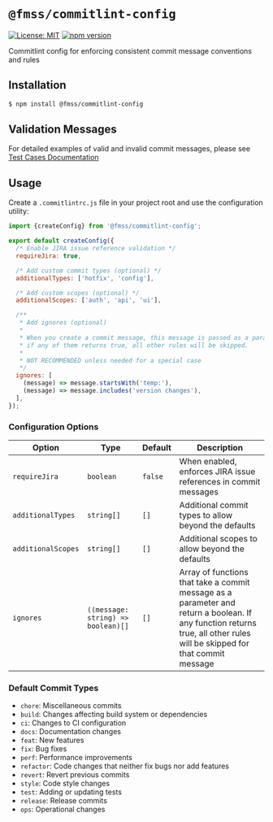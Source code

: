 # `@fmss/commitlint-config`

[![License: MIT](https://img.shields.io/badge/License-MIT-green.svg)](../../LICENSE.md) [![npm version](https://badge.fury.io/js/%40fmss%2Fcommitlint-config.svg)](https://badge.fury.io/js/%40fmss%2Fcommitlint-config.svg)

Commitlint config for enforcing consistent commit message conventions and rules

## Installation

```bash
$ npm install @fmss/commitlint-config
```

## Validation Messages

For detailed examples of valid and invalid commit messages, please see [Test Cases Documentation](https://github.com/sevilgurkan/dev-tools/blob/main/packages/commitlint-config/docs/TEST-CASES.md)

## Usage

Create a `.commitlintrc.js` file in your project root and use the configuration utility:

```javascript
import {createConfig} from '@fmss/commitlint-config';

export default createConfig({
  /* Enable JIRA issue reference validation */
  requireJira: true,

  /* Add custom commit types (optional) */
  additionalTypes: ['hotfix', 'config'],

  /* Add custom scopes (optional) */
  additionalScopes: ['auth', 'api', 'ui'],

  /**
   * Add ignores (optional)
   *
   * When you create a commit message, this message is passed as a parameter to the functions given in the ignores array,
   * if any of them returns true, all other rules will be skipped.
   *
   * NOT RECOMMENDED unless needed for a special case
   */
  ignores: [
    (message) => message.startsWith('temp:'),
    (message) => message.includes('version changes'),
  ],
});
```

### Configuration Options

| Option             | Type                               | Default | Description                                                                                                                                                              |
| ------------------ | ---------------------------------- | ------- | ------------------------------------------------------------------------------------------------------------------------------------------------------------------------ |
| `requireJira`      | `boolean`                          | `false` | When enabled, enforces JIRA issue references in commit messages                                                                                                          |
| `additionalTypes`  | `string[]`                         | `[]`    | Additional commit types to allow beyond the defaults                                                                                                                     |
| `additionalScopes` | `string[]`                         | `[]`    | Additional scopes to allow beyond the defaults                                                                                                                           |
| `ignores`          | `((message: string) => boolean)[]` | `[]`    | Array of functions that take a commit message as a parameter and return a boolean. If any function returns true, all other rules will be skipped for that commit message |

### Default Commit Types

- `chore`: Miscellaneous commits
- `build`: Changes affecting build system or dependencies
- `ci`: Changes to CI configuration
- `docs`: Documentation changes
- `feat`: New features
- `fix`: Bug fixes
- `perf`: Performance improvements
- `refactor`: Code changes that neither fix bugs nor add features
- `revert`: Revert previous commits
- `style`: Code style changes
- `test`: Adding or updating tests
- `release`: Release commits
- `ops`: Operational changes
